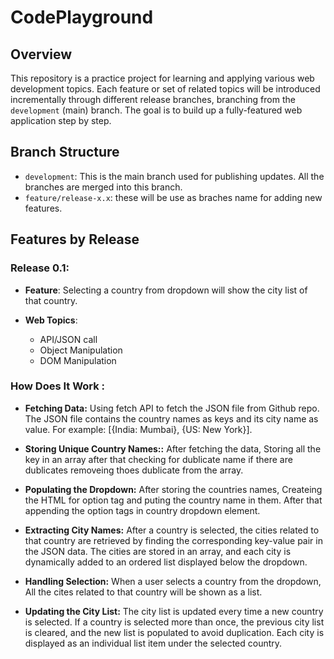 # CodePlayground

## Overview
This repository is a practice project for learning and applying various web development topics. Each feature or set of related topics will be introduced incrementally through different release branches, branching from the `development` (main) branch. The goal is to build up a fully-featured web application step by step.

## Branch Structure
- `development`: This is the main branch used for publishing updates. All the branches are merged into this branch.
- `feature/release-x.x`: these will be use as braches name for adding new features.  

## Features by Release

### Release 0.1:
- **Feature**: Selecting a country from dropdown will show the city list of that country.

- **Web Topics**:
  - API/JSON call
  - Object Manipulation
  - DOM Manipulation

### How Does It Work : 

- **Fetching Data:** Using fetch API to fetch the JSON file from Github repo. The JSON file contains the country names as keys and its city name as value. For example: [{India: Mumbai}, {US: New York}].

- **Storing Unique Country Names::** After fetching the data, Storing all the key in an array after that checking for dublicate name if there are dublicates removeing thoes dublicate from the array.

- **Populating the Dropdown:** After storing the countries names, Createing the HTML for option tag and puting the country name in them. After that appending the option tags in country dropdown element.

- **Extracting City Names:** After a country is selected, the cities related to that country are retrieved by finding the corresponding key-value pair in the JSON data. The cities are stored in an array, and each city is dynamically added to an ordered list displayed below the dropdown.

- **Handling Selection:** When a user selects a country from the dropdown, All the cites related to that country will be shown as a list.

- **Updating the City List:** The city list is updated every time a new country is selected. If a country is selected more than once, the previous city list is cleared, and the new list is populated to avoid duplication. Each city is displayed as an individual list item under the selected country.